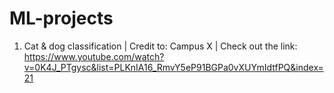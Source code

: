 # ML-projects
1. Cat & dog classification |
Credit to: Campus X |
Check out the link: https://www.youtube.com/watch?v=0K4J_PTgysc&list=PLKnIA16_RmvY5eP91BGPa0vXUYmIdtfPQ&index=21
